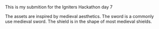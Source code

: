 This is my submition for the Igniters Hackathon day 7 

The assets are inspired by medieval aesthetics.
The sword is a commonly use medieval sword.
The shield is in the shape of most medieval shields.
